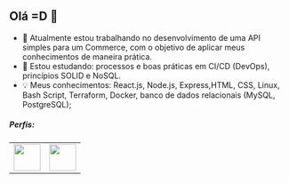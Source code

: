 ## Olá =D 👋

- 🔭 Atualmente estou trabalhando no desenvolvimento de uma API simples para um Commerce, com o objetivo de aplicar meus conhecimentos de maneira prática.
- 🌱 Estou estudando: processos e boas práticas em CI/CD (DevOps), princípios SOLID e NoSQL.
- 💡 Meus conhecimentos: React.js, Node.js, Express,HTML, CSS, Linux, Bash Script, Terraform, Docker, banco de dados relacionais (MySQL, PostgreSQL);


##### Perfis:

<table border="0">
  <tr>
    <td valign="top"><img src="https://raw.githubusercontent.com/gus-sm/gus-sm-profile/master/linkedin_logo.png"  width="48px" height="48px"/></td>
    <td valign="top"><img src="https://raw.githubusercontent.com/gus-sm/gus-sm-profile/master/HackerRank-Icon.jpg" width="48px" height="48px"/></td>
  </tr>
</table>


